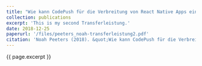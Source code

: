 ```yaml
---
title: "Wie kann CodePush für die Verbreitung von React Native Apps eingesetzt werden?"
collection: publications
excerpt: 'This is my second Transferleistung.'
date: 2018-12-25
paperurl: '/files/peeters_noah-transferleistung2.pdf'
citation: 'Noah Peeters (2018). &quot;Wie kann CodePush für die Verbreitung von React Native Apps eingesetzt werden?&quot;'
---
```


{{ page.excerpt }}
